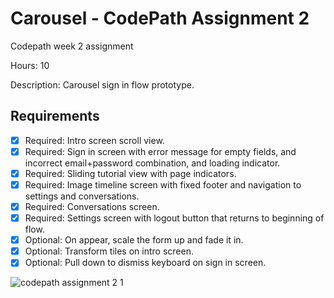 # Carousel - CodePath Assignment 2

Codepath week 2 assignment 

Hours: 10

Description: 
Carousel sign in flow prototype.

## Requirements
 * [x] Required: Intro screen scroll view.
 * [x] Required: Sign in screen with error message for empty fields, and incorrect email+password combination, and loading indicator.
 * [x] Required: Sliding tutorial view with page indicators.
 * [x] Required: Image timeline screen with fixed footer and navigation to settings and conversations.
 * [x] Required: Conversations screen. 
 * [x] Required: Settings screen with logout button that returns to beginning of flow.
 * [x] Optional: On appear, scale the form up and fade it in.
 * [x] Optional: Transform tiles on intro screen.
 * [x] Optional: Pull down to dismiss keyboard on sign in screen.

![codepath assignment 2 1](https://cloud.githubusercontent.com/assets/6727159/13063614/c6d42706-d3fe-11e5-988d-e3915dcf1fb8.gif)
